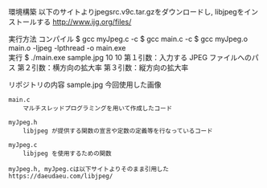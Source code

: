 環境構築
     以下のサイトよりjpegsrc.v9c.tar.gzをダウンロードし, libjpegをインストールする
     http://www.ijg.org/files/


実行方法
    コンパイル
        $ gcc myJpeg.c -c
        $ gcc main.c -c
        $ gcc myJpeg.o main.o -ljpeg -lpthread -o main.exe  
    実行
        $ ./main.exe sample.jpg 10 10
            第１引数：入力する JPEG ファイルへのパス
            第２引数：横方向の拡大率
            第３引数：縦方向の拡大率


リポジトリの内容
    sample.jpg
        今回使用した画像

    main.c
        マルチスレッドプログラミングを用いて作成したコード

    myJpeg.h
        libjpeg が提供する関数の宣言や定数の定義等を行なっているコード

    myJpeg.c
        libjpeg を使用するための関数

    myJpeg.h, myJpeg.cは以下サイトよりそのまま引用した
    https://daeudaeu.com/libjpeg/